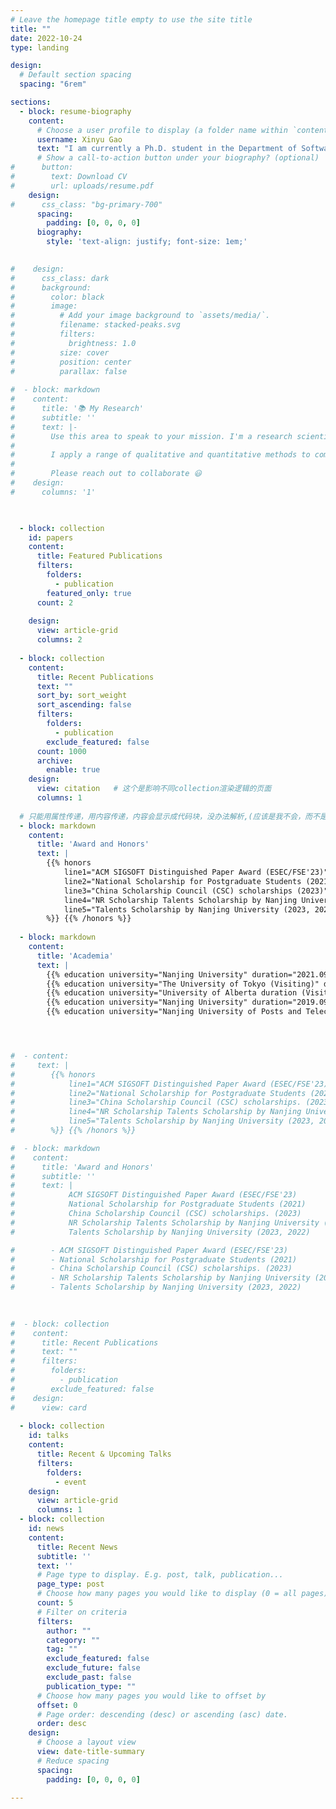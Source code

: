 ```yaml
---
# Leave the homepage title empty to use the site title
title: ""
date: 2022-10-24
type: landing

design:
  # Default section spacing
  spacing: "6rem"

sections:
  - block: resume-biography
    content:
      # Choose a user profile to display (a folder name within `content/authors/`) #
      username: Xinyu Gao
      text: "I am currently a Ph.D. student in the Department of Software Engineering, Nanjing University, advised by Prof. Yang Feng, Prof. Zhenyu Chen and Prof. Baowen Xu. My research focuses on reliability assurance of the AI-enabled complex software systems within the field of Software Engineering (SE). Recently, my work has explored testing, analysis, and repair for multi-sensor fusion based perception systems in autonomous driving. My work has been published in top-tier SE venues (e.g., ICSE, FSE, ASE, ISSTA)  and has received a distinguished paper award (FSE '23)."
      # Show a call-to-action button under your biography? (optional)
#      button:
#        text: Download CV
#        url: uploads/resume.pdf
    design:
#      css_class: "bg-primary-700"
      spacing:
        padding: [0, 0, 0, 0]
      biography:
        style: 'text-align: justify; font-size: 1em;'
        

#    design:
#      css_class: dark
#      background:
#        color: black
#        image:
#          # Add your image background to `assets/media/`.
#          filename: stacked-peaks.svg
#          filters:
#            brightness: 1.0
#          size: cover
#          position: center
#          parallax: false
      
#  - block: markdown
#    content:
#      title: '📚 My Research'
#      subtitle: ''
#      text: |-
#        Use this area to speak to your mission. I'm a research scientist in the Moonshot team at DeepMind. I blog about machine learning, deep learning, and moonshots.
#
#        I apply a range of qualitative and quantitative methods to comprehensively investigate the role of science and technology in the economy.
#        
#        Please reach out to collaborate 😃
#    design:
#      columns: '1'
  


  - block: collection
    id: papers
    content:
      title: Featured Publications
      filters:
        folders:
          - publication
        featured_only: true
      count: 2
      
    design:
      view: article-grid
      columns: 2
      
  - block: collection
    content:
      title: Recent Publications
      text: ""
      sort_by: sort_weight
      sort_ascending: false
      filters:
        folders:
          - publication
        exclude_featured: false
      count: 1000
      archive:
        enable: true
    design:
      view: citation   # 这个是影响不同collection渲染逻辑的页面
      columns: 1
  
  # 只能用属性传递，用内容传递，内容会显示成代码块，没办法解析,(应该是我不会，而不是不能)
  - block: markdown
    content:
      title: 'Award and Honors'
      text: |
        {{% honors
            line1="ACM SIGSOFT Distinguished Paper Award (ESEC/FSE'23)"
            line2="National Scholarship for Postgraduate Students (2021)"
            line3="China Scholarship Council (CSC) scholarships (2023)"
            line4="NR Scholarship Talents Scholarship by Nanjing University (2024)"
            line5="Talents Scholarship by Nanjing University (2023, 2022)"
        %}} {{% /honors %}}
  
  - block: markdown
    content:
      title: 'Academia'
      text: |
        {{% education university="Nanjing University" duration="2021.09 - present" degree="Ph.D. Software Engineering" supervisor="Supervised by Prof. Yang Feng, Prof. Zhenyu Chen and Prof. Baowen Xu." %}}
        {{% education university="The University of Tokyo (Visiting)" duration="2024.07 - present" degree="Computer Science" supervisor="Supervised by Prof. Lei Ma" %}}
        {{% education university="University of Alberta duration (Visiting)="2023.10 - 2024.03" degree="Electrical and Computer Engineering" supervisor="Supervised by Prof. Lei Ma" %}}
        {{% education university="Nanjing University" duration="2019.09 - 2021.06" degree="MEng Software Engineering" supervisor="Supervised by Prof. Yang Feng, Prof. Zhenyu Chen" %}}
        {{% education university="Nanjing University of Posts and Telecommunications" duration="2015.09 - 2019.06" %}}




#  - content:
#     text: |
#        {{% honors
#            line1="ACM SIGSOFT Distinguished Paper Award (ESEC/FSE'23)"
#            line2="National Scholarship for Postgraduate Students (2021)"
#            line3="China Scholarship Council (CSC) scholarships. (2023)"
#            line4="NR Scholarship Talents Scholarship by Nanjing University (2024)"
#            line5="Talents Scholarship by Nanjing University (2023, 2022)"
#        %}} {{% /honors %}}

#  - block: markdown
#    content:
#      title: 'Award and Honors'
#      subtitle: ''
#      text: |
#            ACM SIGSOFT Distinguished Paper Award (ESEC/FSE'23)
#            National Scholarship for Postgraduate Students (2021)
#            China Scholarship Council (CSC) scholarships. (2023)
#            NR Scholarship Talents Scholarship by Nanjing University (2024)
#            Talents Scholarship by Nanjing University (2023, 2022)

#        - ACM SIGSOFT Distinguished Paper Award (ESEC/FSE'23)
#        - National Scholarship for Postgraduate Students (2021)
#        - China Scholarship Council (CSC) scholarships. (2023)
#        - NR Scholarship Talents Scholarship by Nanjing University (2024)
#        - Talents Scholarship by Nanjing University (2023, 2022)

      
      
#  - block: collection
#    content:
#      title: Recent Publications
#      text: ""
#      filters:
#        folders:
#          - publication
#        exclude_featured: false
#    design:
#      view: card 
      
  - block: collection
    id: talks
    content:
      title: Recent & Upcoming Talks
      filters:
        folders:
          - event
    design:
      view: article-grid
      columns: 1
  - block: collection
    id: news
    content:
      title: Recent News
      subtitle: ''
      text: ''
      # Page type to display. E.g. post, talk, publication...
      page_type: post
      # Choose how many pages you would like to display (0 = all pages)
      count: 5
      # Filter on criteria
      filters:
        author: ""
        category: ""
        tag: ""
        exclude_featured: false
        exclude_future: false
        exclude_past: false
        publication_type: ""
      # Choose how many pages you would like to offset by
      offset: 0
      # Page order: descending (desc) or ascending (asc) date.
      order: desc
    design:
      # Choose a layout view
      view: date-title-summary
      # Reduce spacing
      spacing:
        padding: [0, 0, 0, 0]
        
---
```



